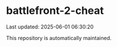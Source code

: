 # battlefront-2-cheat

Last updated: 2025-06-01 06:30:20

This repository is automatically maintained.
